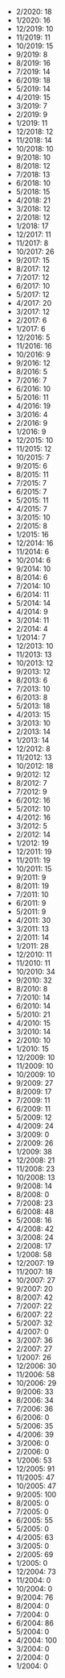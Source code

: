 *  2/2020: 18
*  1/2020: 16
*  12/2019: 10
*  11/2019: 11
*  10/2019: 15
*  9/2019: 8
*  8/2019: 16
*  7/2019: 14
*  6/2019: 18
*  5/2019: 14
*  4/2019: 15
*  3/2019: 7
*  2/2019: 9
*  1/2019: 11
*  12/2018: 12
*  11/2018: 14
*  10/2018: 10
*  9/2018: 10
*  8/2018: 12
*  7/2018: 13
*  6/2018: 10
*  5/2018: 15
*  4/2018: 21
*  3/2018: 12
*  2/2018: 12
*  1/2018: 17
*  12/2017: 11
*  11/2017: 8
*  10/2017: 26
*  9/2017: 15
*  8/2017: 12
*  7/2017: 12
*  6/2017: 10
*  5/2017: 12
*  4/2017: 20
*  3/2017: 12
*  2/2017: 6
*  1/2017: 6
*  12/2016: 5
*  11/2016: 16
*  10/2016: 9
*  9/2016: 12
*  8/2016: 5
*  7/2016: 7
*  6/2016: 10
*  5/2016: 11
*  4/2016: 19
*  3/2016: 4
*  2/2016: 9
*  1/2016: 9
*  12/2015: 10
*  11/2015: 12
*  10/2015: 7
*  9/2015: 6
*  8/2015: 11
*  7/2015: 7
*  6/2015: 7
*  5/2015: 11
*  4/2015: 7
*  3/2015: 10
*  2/2015: 8
*  1/2015: 16
*  12/2014: 16
*  11/2014: 6
*  10/2014: 6
*  9/2014: 10
*  8/2014: 6
*  7/2014: 10
*  6/2014: 11
*  5/2014: 14
*  4/2014: 9
*  3/2014: 11
*  2/2014: 4
*  1/2014: 7
*  12/2013: 10
*  11/2013: 13
*  10/2013: 12
*  9/2013: 12
*  8/2013: 6
*  7/2013: 10
*  6/2013: 8
*  5/2013: 18
*  4/2013: 15
*  3/2013: 10
*  2/2013: 14
*  1/2013: 14
*  12/2012: 8
*  11/2012: 13
*  10/2012: 18
*  9/2012: 12
*  8/2012: 7
*  7/2012: 9
*  6/2012: 16
*  5/2012: 10
*  4/2012: 16
*  3/2012: 5
*  2/2012: 14
*  1/2012: 19
*  12/2011: 19
*  11/2011: 19
*  10/2011: 15
*  9/2011: 9
*  8/2011: 19
*  7/2011: 10
*  6/2011: 9
*  5/2011: 9
*  4/2011: 30
*  3/2011: 13
*  2/2011: 14
*  1/2011: 28
*  12/2010: 11
*  11/2010: 11
*  10/2010: 34
*  9/2010: 32
*  8/2010: 8
*  7/2010: 14
*  6/2010: 14
*  5/2010: 21
*  4/2010: 15
*  3/2010: 14
*  2/2010: 10
*  1/2010: 15
*  12/2009: 10
*  11/2009: 10
*  10/2009: 10
*  9/2009: 27
*  8/2009: 17
*  7/2009: 11
*  6/2009: 11
*  5/2009: 12
*  4/2009: 24
*  3/2009: 0
*  2/2009: 26
*  1/2009: 38
*  12/2008: 21
*  11/2008: 23
*  10/2008: 13
*  9/2008: 14
*  8/2008: 0
*  7/2008: 23
*  6/2008: 48
*  5/2008: 16
*  4/2008: 42
*  3/2008: 24
*  2/2008: 17
*  1/2008: 58
*  12/2007: 19
*  11/2007: 18
*  10/2007: 27
*  9/2007: 20
*  8/2007: 42
*  7/2007: 22
*  6/2007: 22
*  5/2007: 32
*  4/2007: 0
*  3/2007: 36
*  2/2007: 27
*  1/2007: 26
*  12/2006: 30
*  11/2006: 58
*  10/2006: 29
*  9/2006: 33
*  8/2006: 34
*  7/2006: 36
*  6/2006: 0
*  5/2006: 35
*  4/2006: 39
*  3/2006: 0
*  2/2006: 0
*  1/2006: 53
*  12/2005: 91
*  11/2005: 47
*  10/2005: 47
*  9/2005: 100
*  8/2005: 0
*  7/2005: 0
*  6/2005: 55
*  5/2005: 0
*  4/2005: 63
*  3/2005: 0
*  2/2005: 69
*  1/2005: 0
*  12/2004: 73
*  11/2004: 0
*  10/2004: 0
*  9/2004: 76
*  8/2004: 0
*  7/2004: 0
*  6/2004: 86
*  5/2004: 0
*  4/2004: 100
*  3/2004: 0
*  2/2004: 0
*  1/2004: 0